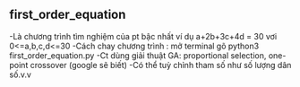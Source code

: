 ## first_order_equation 
-Là chương trình tìm nghiệm của pt bậc nhất ví dụ a+2b+3c+4d = 30 vơi 0<=a,b,c,d<=30
-Cách chay chương trình : mở terminal gõ python3 first_order_equation.py
-Ct dùng giải thuật GA: proportional selection, one-point crossover (google sẽ biết) 
-Có thể tuỳ chỉnh tham số như số lượng dân số.v.v
